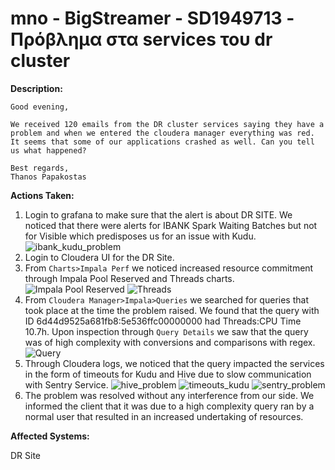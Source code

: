 # mno - BigStreamer - SD1949713 - Πρόβλημα στα services του dr cluster

<b>Description:</b>

```
Good evening,

We received 120 emails from the DR cluster services saying they have a problem and when we entered the cloudera manager everything was red. It seems that some of our applications crashed as well. Can you tell us what happened?

Best regards,
Thanos Papakostas
```

<b>Actions Taken:</b>

1. Login to grafana to make sure that the alert is about DR SITE. We noticed that there were alerts for IBANK Spark Waiting Batches but not for Visible which predisposes us for an issue with Kudu.
![ibank_kudu_problem](.media/SD1949713/ibank_kudu_problem.PNG)
2. Login to Cloudera UI for the DR Site.
3. From `Charts>Impala Perf` we noticed increased resource commitment through Impala Pool Reserved and Threads charts.
![Impala Pool Reserved](.media/Impala_pool_reserved.PNG)
![Threads](.media/threads.PNG)
4. From `Cloudera Manager>Impala>Queries` we searched for queries that took place at the time the problem raised. We found that the query with ID 6d44d9525a681fb8:5e536ffc00000000 had Threads:CPU Time 10.7h. Upon inspection through `Query Details` we saw that the query was of high complexity with conversions and comparisons with regex.
![Query](.media/query.PNG)
5. Through Cloudera logs, we noticed that the query impacted the services in the form of timeouts for Kudu and Hive due to slow communication with Sentry Service.
![hive_problem](.media/SD1949713/hive_problem.PNG)
![timeouts_kudu](.media/SD1949713/timeouts_kudu.PNG)
![sentry_problem](.media/SD1949713/sentry_problem.PNG)
6. The problem was resolved without any interference from our side. We informed the client that it was due to a high complexity query ran by a normal user that resulted in an increased undertaking of resources.

<b>Affected Systems:</b>

DR Site
